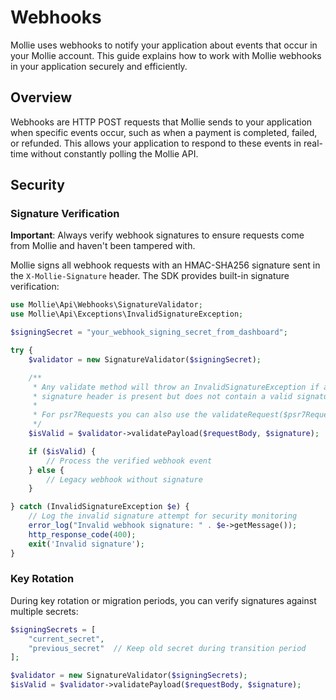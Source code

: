 # Webhooks

Mollie uses webhooks to notify your application about events that occur in your Mollie account. This guide explains how to work with Mollie webhooks in your application securely and efficiently.

## Overview

Webhooks are HTTP POST requests that Mollie sends to your application when specific events occur, such as when a payment is completed, failed, or refunded. This allows your application to respond to these events in real-time without constantly polling the Mollie API.

## Security

### Signature Verification

**Important**: Always verify webhook signatures to ensure requests come from Mollie and haven't been tampered with.

Mollie signs all webhook requests with an HMAC-SHA256 signature sent in the `X-Mollie-Signature` header. The SDK provides built-in signature verification:

```php
use Mollie\Api\Webhooks\SignatureValidator;
use Mollie\Api\Exceptions\InvalidSignatureException;

$signingSecret = "your_webhook_signing_secret_from_dashboard";

try {
    $validator = new SignatureValidator($signingSecret);

    /**
     * Any validate method will throw an InvalidSignatureException if a
     * signature header is present but does not contain a valid signature
     *
     * For psr7Requests you can also use the validateRequest($psr7Request)
     */
    $isValid = $validator->validatePayload($requestBody, $signature);

    if ($isValid) {
        // Process the verified webhook event
    } else {
        // Legacy webhook without signature
    }

} catch (InvalidSignatureException $e) {
    // Log the invalid signature attempt for security monitoring
    error_log("Invalid webhook signature: " . $e->getMessage());
    http_response_code(400);
    exit('Invalid signature');
}
```

### Key Rotation

During key rotation or migration periods, you can verify signatures against multiple secrets:

```php
$signingSecrets = [
    "current_secret",
    "previous_secret"  // Keep old secret during transition period
];

$validator = new SignatureValidator($signingSecrets);
$isValid = $validator->validatePayload($requestBody, $signature);
```
